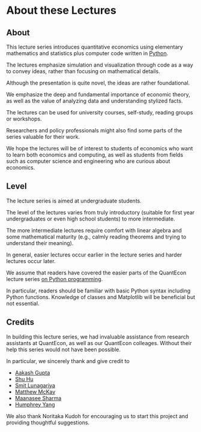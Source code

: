 # About these Lectures


## About

This lecture series introduces quantitative economics using elementary
mathematics and statistics plus computer code written in
[Python](https://www.python.org/).  

The lectures emphasize simulation and visualization through code as a way to
convey ideas, rather than focusing on mathematical details.

Although the presentation is quite novel, the ideas are rather foundational.

We emphasize the deep and fundamental importance of economic theory, as well
as the value of analyzing data and understanding stylized facts.

The lectures can be used for university courses, self-study, reading groups or
workshops. 

Researchers and policy professionals might also find some parts of the series
valuable for their work.  

We hope the lectures will be of interest to students of economics
who want to learn both economics and computing, as well as students from
fields such as computer science and engineering who are curious about
economics.

## Level

The lecture series is aimed at undergraduate students. 

The level of the lectures varies from truly introductory (suitable for first
year undergraduates or even high school students) to more intermediate.

The
more intermediate lectures require comfort with linear algebra and some
mathematical maturity (e.g., calmly reading theorems and trying to understand
their meaning).  

In general, easier lectures occur earlier in the lecture
series and harder lectures occur later.

We assume that readers have covered the easier parts of the QuantEcon lecture
series [on Python
programming](https://python-programming.quantecon.org/intro.html).  

In
particular, readers should be familiar with basic Python syntax including
Python functions. Knowledge of classes and Matplotlib will be beneficial but
not essential.  

## Credits

In building this lecture series, we had invaluable assistance from research
assistants at QuantEcon, as well as our QuantEcon colleages.  Without their
help this series would not have been possible.

In particular, we sincerely thank and give credit to

- [Aakash Gupta](https://github.com/AakashGfude)
- [Shu Hu](https://github.com/shlff)
- [Smit Lunagariya](https://github.com/Smit-create)
- [Matthew McKay](https://github.com/mmcky)
- [Maanasee Sharma](https://github.com/maanasee)
- [Humphrey Yang](https://github.com/HumphreyYang)

We also thank Noritaka Kudoh for encouraging us to start this project and providing thoughtful suggestions.


